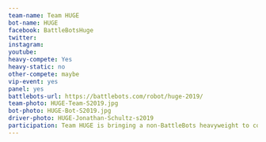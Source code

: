 ```yaml
---
team-name: Team HUGE
bot-name: HUGE
facebook: BattleBotsHuge
twitter:
instagram:
youtube:
heavy-compete: Yes
heavy-static: no
other-compete: maybe
vip-event: yes
panel: yes
battlebots-url: https://battlebots.com/robot/huge-2019/
team-photo: HUGE-Team-S2019.jpg
bot-photo: HUGE-Bot-S2019.jpg
driver-photo: HUGE-Jonathan-Schultz-s2019
participation: Team HUGE is bringing a non-BattleBots heavyweight to compete, and may have some smaller bots in tow. You can hear from the team at a panel discussion, and chat with them at the Ruckus VIP Fundraiser!
---
```

